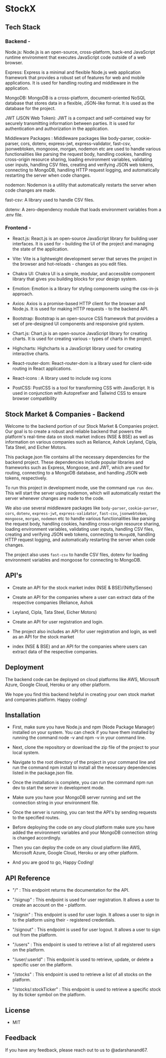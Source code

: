 # StockX

## Tech Stack

### Backend -

Node.js: Node.js is an open-source, cross-platform, back-end JavaScript runtime environment that executes JavaScript code outside of a web browser.

Express: Express is a minimal and flexible Node.js web application framework that provides a robust set of features for web and mobile applications. It is used for handling routing and middleware in the application.

MongoDB: MongoDB is a cross-platform, document-oriented NoSQL database that stores data in a flexible, JSON-like format. It is used as the database for the project.

JWT (JSON Web Token): JWT is a compact and self-contained way for securely transmitting information between parties. It is used for authentication and authorization in the application.

Middleware Packages : Middleware packages like body-parser, cookie-parser, cors, dotenv, express-jwt, express-validator, fast-csv, jsonwebtoken, mongoose, morgan, nodemon etc are used to handle various functionalities like parsing the request body, handling cookies, handling cross-origin resource sharing, loading environment variables, validating user inputs, handling CSV files, creating and verifying JSON web tokens, connecting to MongoDB, handling HTTP request logging, and automatically restarting the server when code changes.

nodemon: Nodemon is a utility that automatically restarts the server when code changes are made.

fast-csv: A library used to handle CSV files.

dotenv: A zero-dependency module that loads environment variables from a .env file.

### Frontend -

- React.js: React.js is an open-source JavaScript library for building user interfaces. It is used for - building the UI of the project and managing the state of the application.

- Vite: Vite is a lightweight development server that serves the project in the browser and hot-reloads - changes as you edit files.

- Chakra UI: Chakra UI is a simple, modular, and accessible component library that gives you building blocks for your design system.

- Emotion: Emotion is a library for styling components using the css-in-js approach.

- Axios: Axios is a promise-based HTTP client for the browser and Node.js. It is used for making HTTP requests - to the backend API.

- Bootstrap: Bootstrap is an open-source CSS framework that provides a set of pre-designed UI components and responsive grid system.

- Chart.js: Chart.js is an open-source JavaScript library for creating charts. It is used for creating various - types of charts in the project.

- Highcharts: Highcharts is a JavaScript library used for creating interactive charts.

- React-router-dom: React-router-dom is a library used for client-side routing in React applications.

- React-icons : A library used to include svg icons

- PostCSS: PostCSS is a tool for transforming CSS with JavaScript. It is used in conjunction with Autoprefixer and Tailwind CSS to ensure browser compatibility

## Stock Market & Companies - Backend

Welcome to the backend portion of our Stock Market & Companies project. Our goal is to create a robust and reliable backend that powers the platform's real-time data on stock market indices (NSE & BSE) as well as information on various companies such as Reliance, Ashok Leyland, Cipla, Tata Steel, and Eicher Motors.

This package.json file contains all the necessary dependencies for the backend project. These dependencies include popular libraries and frameworks such as Express, Mongoose, and JWT, which are used for routing, connecting to a MongoDB database, and handling JSON web tokens, respectively.

To run this project in development mode, use the command `npm run dev`.
This will start the server using nodemon, which will automatically restart the server whenever changes are made to the code.

We also use several middleware packages like `body-parser`, `cookie-parser`, `cors`, `dotenv`, `express-jwt`, `express-validator`, `fast-csv`, `jsonwebtoken`, `mongoose`, `morgan`, `nodemon` etc to handle various functionalities like parsing the request body, handling cookies, handling cross-origin resource sharing, loading environment variables, validating user inputs, handling CSV files, creating and verifying JSON web tokens, connecting to `MongoDB`, handling HTTP request logging, and automatically restarting the server when code changes.

The project also uses `fast-csv` to handle CSV files, dotenv for loading environment variables and mongoose for connecting to MongoDB.

## API's

- Create an API for the stock market index (NSE & BSE)/(Nifty/Sensex)

- Create an API for the companies where a user can extract data of the respective companies (Reliance, Ashok
- Leyland, Cipla, Tata Steel, Eicher Motors)

- Create an API for user registration and login.

- The project also includes an API for user registration and login, as well as an API for the stock market
- index (NSE & BSE) and an API for the companies where users can extract data of the respective companies.

## Deployment

The backend code can be deployed on cloud platforms like AWS, Microsoft Azure, Google Cloud, Heroku or any other platform.

We hope you find this backend helpful in creating your own stock market and companies platform. Happy coding!

## Installation

- First, make sure you have Node.js and npm (Node Package Manager) installed on your system. You can check if you have them installed by running the command node -v and npm -v in your command line.

- Next, clone the repository or download the zip file of the project to your local system.

- Navigate to the root directory of the project in your command line and run the command npm install to install all the necessary dependencies listed in the package.json file.

- Once the installation is complete, you can run the command npm run dev to start the server in development mode.

- Make sure you have your MongoDB server running and set the connection string in your environment file.

- Once the server is running, you can test the API's by sending requests to the specified routes.

- Before deploying the code on any cloud platform make sure you have added the environment variables and your MongoDB connection string is changed accordingly.

- Then you can deploy the code on any cloud platform like AWS, Microsoft Azure, Google Cloud, Heroku or any other platform.

- And you are good to go, Happy Coding!

## API Reference

<!-- {
  "/": "docs",
  "/signup": "signup",
  "/signin": "signin",
  "/signout": "signout",
  "/users": "get all users",
  "/user/:userId": "get/update/delete user",
  "/stocks": "get/update all stocks",
  "/stocks/:stockTicker": "get stock of ticker"
} -->

- "/" : This endpoint returns the documentation for the API.

- "/signup" : This endpoint is used for user registration. It allows a user to create an account on the - platform.

- "/signin" : This endpoint is used for user login. It allows a user to sign in to the platform using their - registered credentials.

- "/signout" : This endpoint is used for user logout. It allows a user to sign out from the platform.

- "/users" : This endpoint is used to retrieve a list of all registered users on the platform.

- "/user/:userId" : This endpoint is used to retrieve, update, or delete a specific user on the platform.

- "/stocks" : This endpoint is used to retrieve a list of all stocks on the platform.

- "/stocks/:stockTicker" : This endpoint is used to retrieve a specific stock by its ticker symbol on the platform.


## License

- MIT

## Feedback

If you have any feedback, please reach out to us to @adarshanand67.
